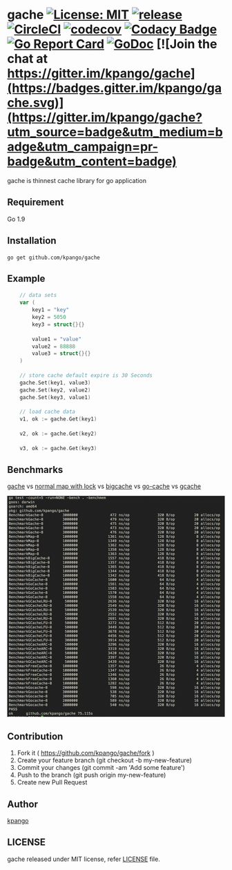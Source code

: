 # gache [![License: MIT](https://img.shields.io/badge/License-MIT-blue.svg)](https://opensource.org/licenses/MIT) [![release](https://img.shields.io/github/release/kpango/gache.svg)](https://github.com/kpango/gache/releases/latest) [![CircleCI](https://circleci.com/gh/kpango/gache.svg?style=shield)](https://circleci.com/gh/kpango/gache) [![codecov](https://codecov.io/gh/kpango/gache/branch/master/graph/badge.svg)](https://codecov.io/gh/kpango/gache) [![Codacy Badge](https://api.codacy.com/project/badge/Grade/ac73fd76d01140a38c5650b9278bc971)](https://www.codacy.com/app/i.can.feel.gravity/gache?utm_source=github.com&amp;utm_medium=referral&amp;utm_content=kpango/gache&amp;utm_campaign=Badge_Grade) [![Go Report Card](https://goreportcard.com/badge/github.com/kpango/gache)](https://goreportcard.com/report/github.com/kpango/gache) [![GoDoc](http://godoc.org/github.com/kpango/gache?status.svg)](http://godoc.org/github.com/kpango/gache) [![Join the chat at https://gitter.im/kpango/gache](https://badges.gitter.im/kpango/gache.svg)](https://gitter.im/kpango/gache?utm_source=badge&utm_medium=badge&utm_campaign=pr-badge&utm_content=badge)

gache is thinnest cache library for go application

## Requirement
Go 1.9

## Installation
```shell
go get github.com/kpango/gache
```

## Example
```go
	// data sets
	var (
		key1 = "key"
		key2 = 5050
		key3 = struct{}{}

		value1 = "value"
		value2 = 88888
		value3 = struct{}{}
	)

	// store cache default expire is 30 Seconds
	gache.Set(key1, value3)
	gache.Set(key2, value2)
	gache.Set(key3, value1)

	// load cache data
	v1, ok := gache.Get(key1)

	v2, ok := gache.Get(key2)

	v3, ok := gache.Get(key3)

```
## Benchmarks

[gache](https://github.com/kpango/gache) vs [normal map with lock](https://github.com/kpango/gache/blob/master/gache_bench_test.go#L13-L35) vs [bigcache](https://github.com/allegro/bigcache) vs [go-cache](https://github.com/patrickmn/go-cache) vs [gcache](https://github.com/bluele/gcache)

![Bench](https://github.com/kpango/gache/raw/master/images/bench.png)

## Contribution
1. Fork it ( https://github.com/kpango/gache/fork )
2. Create your feature branch (git checkout -b my-new-feature)
3. Commit your changes (git commit -am 'Add some feature')
4. Push to the branch (git push origin my-new-feature)
5. Create new Pull Request

## Author
[kpango](https://github.com/kpango)

## LICENSE
gache released under MIT license, refer [LICENSE](https://github.com/kpango/gache/blob/master/LICENSE) file.
